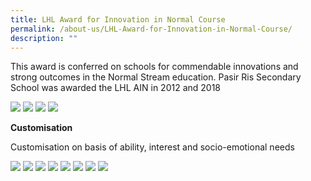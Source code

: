 ```yaml
---
title: LHL Award for Innovation in Normal Course
permalink: /about-us/LHL-Award-for-Innovation-in-Normal-Course/
description: ""
---
```

This award is conferred on schools for commendable innovations and strong outcomes in the Normal Stream education. Pasir Ris Secondary School was awarded the LHL AIN in 2012 and 2018

![](/images/Education_Career%20Guidance%201.jpeg)
![](/images/Education_Career%20Guidance%202.jpeg)
![](/images/Career-Oriented%20Elective%20Modules.jpeg)
![](/images/BMP.jpeg)

**Customisation**   

Customisation on basis of ability, interest and socio-emotional needs

![](/images/ASE%201.jpeg)
![](/images/ASE%202.jpeg)
![](/images/ASE%203.jpeg)
![](/images/TOP.jpeg)
![](/images/Student%20Recreation%20Club%201.jpeg)
![](/images/Student%20Recreation%20Club%202.jpeg)
![](/images/NAC.jpeg)
![](/images/OLJ.jpeg)

